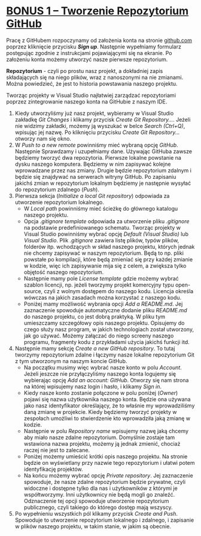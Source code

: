 # [BONUS 1 – Tworzenie Repozytorium GitHub](https://kurs.szkoladotneta.pl/zostan-programista-asp-net/tydzien-1-plan-gry/bonus-1-tworzenie-repozytorium-github/)
Pracę z GitHubem rozpoczynamy od założenia konta na stronie [github.com](https://github.com/) poprzez kliknięcie przycisku ___Sign up___. Następnie wypełniamy formularz postępując zgodnie z instrukcjami pojawiającymi się na ekranie. Po założeniu konta możemy utworzyć nasze pierwsze repozytorium.

__Repozytorium__ - czyli po prostu nasz projekt, a dokładniej zapis składających się na niego plików, wraz z nanoszonymi na nie zmianami. Można powiedzieć, że jest to historia powstawania naszego projektu.

Tworząc projekty w Visual Studio najłatwiej zarządzać repozytoriami poprzez zintegrowanie naszego konta na GitHubie z naszym IDE.
1. Kiedy utworzyliśmy już nasz projekt, wybieramy w Visual Studio zakładkę _Git Changes_ i klikamy przycisk _Create Git Repository..._. Jeżeli nie widzimy zakładki, możemy ją wyszukać w belce _Search (Ctrl+Q)_, wpisując jej nazwę. Po kliknięciu przycisku _Create Git Repository..._ otworzy nam się okno.
2. W _Push to a new remote_ powinniśmy mieć wybraną opcję _GitHub_. Następnie Sprawdzamy i uzupełniamy dane. Używając GitHuba zawsze będziemy tworzyć dwa repozytoria. Pierwsze lokalne powstanie na dysku naszego komputera. Będziemy w nim zapisywać kolejne wprowadzane przez nas zmiany. Drugie będzie repozytorium zdalnym i będzie się znajdywać na serwerach witryny GitHub. Po zapisaniu jakichś zmian w repozytorium lokalnym będziemy je następnie wysyłać do repozytorium zdalnego (_Push_).
3. Pierwsza sekcja (_Initialize a local Git repository_) odpowiada za utworzenie repozytorium lokalnego.
    * W _Local path_ powinniśmy mieć ścieżkę do głównego katalogu naszego projektu.
    * Opcja _.gitignore template_ odpowiada za utworzenie pliku _.gitignore_ na podstawie predefiniowanego schematu. Tworząc projekty w Visual Studio powinniśmy wybrać opcję _Default (Visual Studio)_ lub _Visual Studio_. Plik _.gitignore_ zawiera listę plików, typów plików, folderów itp. wchodzących w skład naszego projektu, których jednak nie chcemy zapisywać w naszym repozytorium. Będą to np. pliki powstałe po kompilacji, które będą zmieniać się przy każdej zmianie w kodzie, więc ich zapisywanie mija się z celem, a zwiększa tylko objętość naszego repozytorium.
    * Następnie mamy pole _License template_ gdzie możemy wybrać szablon licencji, np. jeżeli tworzymy projekt komercyjny typu open-source, czyli z wolnym dostępem do naszego kodu. Licencja określa wówczas na jakich zasadach można korzystać z naszego kodu.
    * Poniżej mamy możliwość wybrania opcji _Add a README.md_. Jej zaznaczenie spowoduje automatyczne dodanie pliku _README.md_ do naszego projektu, co jest dobrą praktyką. W pliku tym umieszczamy szczegółowy opis naszego projektu. Opisujemy do czego służy nasz program, w jakich technologiach został utworzony, jak go używać. Możemy załączać do niego screeny naszego programu, fragmenty kodu z przykładami użycia jakichś funkcji itd.
4. Następnie mamy sekcję _Create a new GitHub repository_. To tutaj tworzymy repozytorium zdalne i łączymy nasze lokalne repozytorium Git z tym utworzonym na naszym koncie GitHub.
    * Na początku musimy więc wybrać nasze konto w polu _Account_. Jeżeli jeszcze nie przyłączyliśmy naszego konta logujemy się wybierając opcję _Add an account: GitHub_. Otworzy się nam strona na której wpisujemy nasz login i hasło, i klikamy _Sign in_.
    * Kiedy nasze konto zostanie połączone w polu poniżej (_Owner_) pojawi się nazwa użytkownika naszego konta. Będzie ona używana jako nasz identyfikator określający, że to właśnie my wprowadziliśmy daną zmianę w projekcie. Kiedy będziemy tworzyć projekty w zespołach umożliwi to stwierdzenie kto wprowadziła jaką zmianę w kodzie. 
    * Następnie w polu _Repository name_ wpisujemy nazwę jaką chcemy aby miało nasze zdalne repozytorium. Domyślnie zostaje tam wstawiona nazwa projektu, możemy ją jednak zmienić, chociaż raczej nie jest to zalecane.
    * Poniżej możemy umieścić krótki opis naszego projektu. Na stronie będzie on wyświetlany przy nazwie tego repozytorium i ułatwi potem identyfikację projektów.
    * Na końcu możemy wybrać opcję _Private repository_. Jej zaznaczenie spowoduje, że nasze zdalne repozytorium będzie prywatne, czyli widoczne i dostępne tylko dla nas i użytkowników z którymi je współtworzymy. Inni użytkownicy nie będą mogli go znaleźć. Odznaczenie tej opcji spowoduje utworzenie repozytorium publicznego, czyli takiego do którego dostęp mają wszyscy.
5. Po wypełnieniu wszystkich pól klikamy przycisk _Create and Push_. Spowoduje to utworzenie repozytorium lokalnego i zdalnego, i zapisanie w plików naszego projektu, w takim stanie, w jakim są obecnie.
